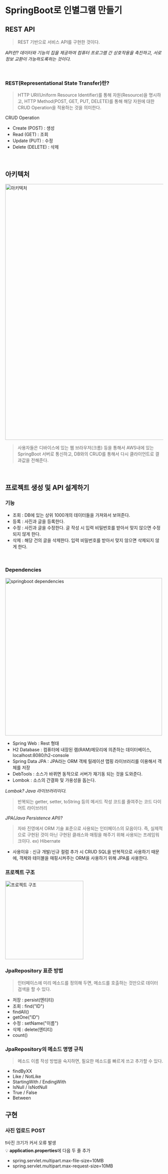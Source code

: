 # SpringBoot로 인별그램 만들기

## REST API

> REST 기반으로 서비스 API를 구현한 것이다.

_API란? 데이터와 기능의 집을 제공하여 컴퓨터 프로그램 간 상호작용을 촉진하고, 서로 정보 교환이 가능하도록하는 것이다._

<br>

### REST(Representational State Transfer)란?

> HTTP URI(Uniform Resource Identifier)를 통해 자원(Resource)을 명시하고, HTTP Method(POST, GET, PUT, DELETE)를 통해 해당 자원에 대한 CRUD Operation을 적용하는 것을 의미한다.

CRUD Operation

- Create (POST) : 생성
- Read (GET) : 조회
- Update (PUT) : 수정
- Delete (DELETE) : 삭제

<br>

## 아키텍처

<img width="812" alt="아키텍처" src="https://user-images.githubusercontent.com/63037344/147459716-b60a0841-7372-4c28-be63-e81245a4bb02.png">

> 사용자들은 디바이스에 있는 웹 브라우저(크롬) 등을 통해서 AWS내에 있는 SpringBoot 서버로 통신하고, DB와의 CRUD를 통해서 다시 클라이언트로 결과값을 전해준다.

<br>

## 프로젝트 생성 및 API 설계하기

### 기능

- 조회 : DB에 있는 상위 1000개의 데이터들을 가져와서 보여준다.
- 등록 : 사진과 글을 등록한다.
- 수정 : 사진과 글을 수정한다. 글 작성 시 입력 비밀번호를 받아서 맞지 않으면 수정되지 않게 한다.
- 삭제 : 해당 건의 글을 삭제한다. 입력 비밀번호를 받아서 맞지 않으면 삭제되지 않게 한다.

<br>

### Dependencies

   <img width="500" alt="springboot dependencies" src="https://user-images.githubusercontent.com/63037344/147020324-82c6ef1a-91be-418f-ad97-12051642996c.png">

- Spring Web : Rest 형태
- H2 Database : 컴퓨터에 내장된 램(RAM)메모리에 의존하는 데이터베이스, localhost:8080/h2-console
- Spring Data JPA : JPA라는 ORM 객체 릴레이션 맵핑 라이브러리를 이용해서 객체를 저장
- DebTools : 소스가 바뀌면 동적으로 서버가 재기동 되는 것을 도와준다.
- Lombok : 소스의 간결화 및 가용성을 돕는다.

_Lombok? Java 라이브러리이다._

> 반복되는 getter, setter, toString 등의 메서드 작성 코드를 줄여주는 코드 다이어트 라이브러리
> <br>

_JPA(Java Persistence API)?_

> 자바 진영에서 ORM 기술 표준으로 사용되는 인터페이스의 모음이다. 즉, 실제적으로 구현된 것이 아닌 구현된 클래스와 매핑을 해주기 위해 사용되는 프레임워크이다. ex) Hibernate

- 사용이유 : 신규 개발/신규 컬럼 추가 시 CRUD SQL을 반복적으로 사용하기 때문에, 객체와 테이블을 매핑시켜주는 ORM을 사용하기 위해 JPA를 사용한다.
  <br>

### 프로젝트 구조

<img width="249" alt="프로젝트 구조" src="https://user-images.githubusercontent.com/63037344/147460316-491be11f-2311-4310-8db1-e7fd0d49bdf1.png">
 
<br>

### JpaRepository 표준 방법

> 인터페이스에 미리 메소드를 정의해 두면, 메소드를 호출하는 것만으로 데이터 검색을 할 수 있다.

- 저장 : persist(엔티티)
- 조회 : find("ID")
- findAll()
- getOne("ID")
- 수정 : setName("이름")
- 삭제 : delete(엔티티)
- count()

### JpaRepository의 메소드 명명 규칙

> 메소드 이름 작성 방법을 숙지하면, 필요한 메소드를 빠르게 쓰고 추가할 수 있다.

- findByXX
- Like / NotLike
- StartingWith / EndingWith
- IsNull / IsNotNull
- True / False
- Between
  <br>

## 구현

### 사진 업로드 POST

❗️사진 크기가 커서 오류 발생  
💡 <b>application.properties</b>에 다음 두 줄 추가

- spring.servlet.multipart.max-file-size=10MB
- spring.servlet.multipart.max-request-size=10MB
